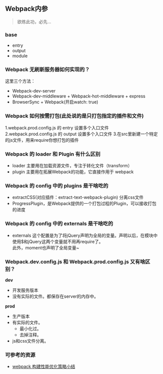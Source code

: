 ## Webpack内参
> 欲练此功，必先...

### base

- entry
- output
- module

### Webpack 无刷新服务器如何实现的？

这里三个方法：
- Webpack-dev-server
- Webpack-dev-middleware + Webpack-hot-middleware + express
- BrowserSync + Webpack(开启watch: true)

### Webpack 如何按需打包(此处说的是只打包指定的插件和文件)

1.webpack.prod.config.js 的 entry 设置多个入口文件
2.webpack.prod.config.js 的 output 设置多个入口文件
3.在src里新建一个特定的js文件，用来require你想打包的插件

### Webpack 的 loader 和 Plugin 有什么区别

- loader 主要用在加载资源文件，专注于转化文件（transform）
- plugin 主要用在拓展Webpack的功能，它直接作用于 webpack

### Webpack 的 config 中的 plugins 是干啥吃的

- extractCSS(对应插件：extract-text-webpack-plugin) 分离css文件
- ProgressPlugin，是Webpack提供的一个打包过程的Plugin，可以接收打包的进度

### Webpack 的 config 中的 externals 是干啥吃的

- externals 这个配置是为了将jQuery声明为全局的变量。声明以后，在模块中使用$和jQuery这两个变量就不用再require了。  
此外，moment也声明了全局变量~

### Webpack.dev.config.js 和 Webpack.prod.config.js 又有啥区别？

**dev**
- 开发服务版本
- 没有实际的文件。都保存在server的内存中。

**prod**
- 生产版本
- 有实际的文件。
  - 最小化过。
  - 去掉注释。
- js和css文件分离。

### 可参考的资源

- [webpack 构建性能优化策略小结](https://segmentfault.com/a/1190000007891318#articleHeader7)


